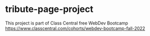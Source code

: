 # tribute-page-project
This project is part of Class Central free WebDev Bootcamp https://www.classcentral.com/cohorts/webdev-bootcamp-fall-2022

